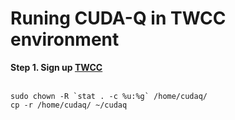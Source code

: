 # Runing CUDA-Q in TWCC environment


**Step 1. Sign up [TWCC](https://www.twcc.ai/)**
<br>
<br>


```
sudo chown -R `stat . -c %u:%g` /home/cudaq/
cp -r /home/cudaq/ ~/cudaq
```
